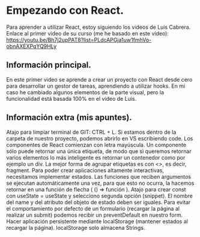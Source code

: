 # Empezando con React.

Para aprender a utilizar React, estoy siguiendo los videos de Luis Cabrera.
Enlace al primer video de su curso (me he basado en este video): https://youtu.be/Bh7j2upPAT8?list=PLdcAPGja1uw1fmhVo-obnAXEXPqYQ9HLy

## Información principal.
En este primer video se aprende a crear un proyecto con React desde cero para desarrollar un gestor de tareas, aprendiendo a utilizar hooks.
En mi caso he cambiado algunos elementos de la parte visual, pero la funcionalidad está basada 100% en el video de Luis.

## Información extra (mis apuntes).

Atajo para limpiar terminal de GIT: CTRL + L.
Si estamos dentro de la carpeta de nuestro proyecto, podemos abrirlo en VS escribiendo code.
Los componentes de React comienzan con letra mayúscula.
Un componente sólo puede retornar una única etiqueta, de modo que si queremos retornar varios elementos lo más inteligente es retornar un contenedor como por ejemplo un div. La mejor forma de agrupar etiquetas es con <>, es decir, fragment.
Para poder crear aplicaciones altamente interactivas, necesitamos implementar estados.
Las funciones que reciben argumentos se ejecutan automáticamente una vez, para que esto no ocurra, la hacemos retornar en una función de flecha ( () => función ).
Atajo para crear const con useState = useState y selecciono segunda opción (snippet).
El nombre del name y del atributo del objeto de estado deben ser iguales.
Para evitar el comportamiento por defecto de un formulario (recargar la página al realizar un submit) podemos recibir un preventDefault en nuestro form.
Hacer aplicación persistente mediante localStorage (mantener estados al recargar la página).
localStorage solo almacena Strings.



